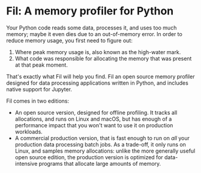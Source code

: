 # Fil: A memory profiler for Python

Your Python code reads some data, processes it, and uses too much memory; maybe it even dies due to an out-of-memory error.
In order to reduce memory usage, you first need to figure out:

1. Where peak memory usage is, also known as the high-water mark.
2. What code was responsible for allocating the memory that was present at that peak moment.

That's exactly what Fil will help you find.
Fil an open source memory profiler designed for data processing applications written in Python, and includes native support for Jupyter.

Fil comes in two editions:

* An open source version, designed for offline profiling.
  It tracks all allocations, and runs on Linux and macOS, but has enough of a performance impact that you won't want to use it on production workloads.
* A commercial production version, that is fast enough to run on _all_ your production data processing batch jobs.
  As a trade-off, it only runs on Linux, and samples memory allocations: unlike the more generally useful open source edition, the production version is optimized for data-intensive programs that allocate large amounts of memory.

